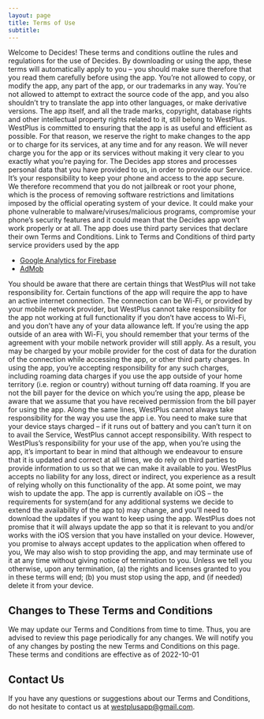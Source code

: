 ```yaml
---
layout: page
title: Terms of Use
subtitle: 
---
```

Welcome to Decides!
These terms and conditions outline the rules and regulations for the use of Decides.
By downloading or using the app, these terms will automatically apply to you – you should make sure therefore that you read them carefully before using the app. You’re not allowed to copy, or modify the app, any part of the app, or our trademarks in any way. You’re not allowed to attempt to extract the source code of the app, and you also shouldn’t try to translate the app into other languages, or make derivative versions. The app itself, and all the trade marks, copyright, database rights and other intellectual property rights related to it, still belong to WestPlus.
WestPlus is committed to ensuring that the app is as useful and efficient as possible. For that reason, we reserve the right to make changes to the app or to charge for its services, at any time and for any reason. We will never charge you for the app or its services without making it very clear to you exactly what you’re paying for.
The Decides app stores and processes personal data that you have provided to us, in order to provide our Service. It’s your responsibility to keep your phone and access to the app secure. We therefore recommend that you do not jailbreak or root your phone, which is the process of removing software restrictions and limitations imposed by the official operating system of your device. It could make your phone vulnerable to malware/viruses/malicious programs, compromise your phone’s security features and it could mean that the Decides app won’t work properly or at all.
The app does use third party services that declare their own Terms and Conditions.
Link to Terms and Conditions of third party service providers used by the app
* <a href="https://firebase.google.com/policies/analytics" target="_blank">Google Analytics for Firebase</a>
* <a href="https://support.google.com/admob/answer/6128543" target="_blank">AdMob</a>

You should be aware that there are certain things that WestPlus will not take responsibility for. Certain functions of the app will require the app to have an active internet connection. The connection can be Wi-Fi, or provided by your mobile network provider, but WestPlus cannot take responsibility for the app not working at full functionality if you don’t have access to Wi-Fi, and you don’t have any of your data allowance left.
If you’re using the app outside of an area with Wi-Fi, you should remember that your terms of the agreement with your mobile network provider will still apply. As a result, you may be charged by your mobile provider for the cost of data for the duration of the connection while accessing the app, or other third party charges. In using the app, you’re accepting responsibility for any such charges, including roaming data charges if you use the app outside of your home territory (i.e. region or country) without turning off data roaming. If you are not the bill payer for the device on which you’re using the app, please be aware that we assume that you have received permission from the bill payer for using the app.
Along the same lines, WestPlus cannot always take responsibility for the way you use the app i.e. You need to make sure that your device stays charged – if it runs out of battery and you can’t turn it on to avail the Service, WestPlus cannot accept responsibility.
With respect to WestPlus’s responsibility for your use of the app, when you’re using the app, it’s important to bear in mind that although we endeavour to ensure that it is updated and correct at all times, we do rely on third parties to provide information to us so that we can make it available to you. WestPlus accepts no liability for any loss, direct or indirect, you experience as a result of relying wholly on this functionality of the app.
At some point, we may wish to update the app. The app is currently available on iOS – the requirements for system(and for any additional systems we decide to extend the availability of the app to) may change, and you’ll need to download the updates if you want to keep using the app. WestPlus does not promise that it will always update the app so that it is relevant to you and/or works with the iOS version that you have installed on your device. However, you promise to always accept updates to the application when offered to you, We may also wish to stop providing the app, and may terminate use of it at any time without giving notice of termination to you. Unless we tell you otherwise, upon any termination, (a) the rights and licenses granted to you in these terms will end; (b) you must stop using the app, and (if needed) delete it from your device.
## Changes to These Terms and Conditions
We may update our Terms and Conditions from time to time. Thus, you are advised to review this page periodically for any changes. We will notify you of any changes by posting the new Terms and Conditions on this page.
These terms and conditions are effective as of 2022-10-01
## Contact Us
If you have any questions or suggestions about our Terms and Conditions, do not hesitate to contact us at westplusapp@gmail.com.
